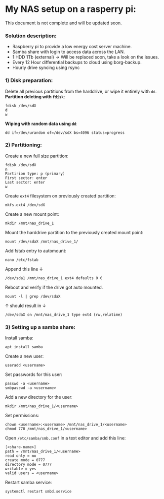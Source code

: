 # My NAS setup on a rasperry pi:
This document is not complete and will be updated soon.

### Solution description:
- Raspberry pi to provide a low energy cost server machine.
- Samba share with login to access data across the LAN. 
- 1 HDD 1Tb (external) -> Will be replaced soon, take a look on the issues.
- Every 12 Hour differential backups to cloud using borg-backup.
- Hourly drive syncing using rsync 

### 1) Disk preparation:
Delete all previous partitions from the harddrive, or wipe it entirely with `dd`.
<br><strong>Partition deleting with `fdisk`</strong>:
```shell
fdisk /dev/sdX
d
w
```
<strong>Wiping with random data using `dd`</strong>:
```shell
dd if=/dev/urandom of=/dev/sdX bs=4096 status=progress
```

### 2) Partitioning:
Create a new full size partition:
```shell
fdisk /dev/sdX
n
Partirion type: p (primary)
First sector: enter
Last sector: enter
w
```
Create `ext4` filesystem on previously created partition:
```shell
mkfs.ext4 /dev/sdX
```
Create a new mount point:
```shell
mkdir /mnt/nas_drive_1
```
Mount the harddrive partition to the previously created mount point:
```shell
mount /dev/sdaX /mnt/nas_drive_1/
```
Add fstab entry to automount:
```shell
nano /etc/fstab
```
Append this line ↓
```shell
/dev/sda1 /mnt/nas_drive_1 ext4 defaults 0 0
```
Reboot and verify if the drive got auto mounted.
```shell
mount -l | grep /dev/sdaX
```
↑ should result in ↓
```shell
/dev/sdaX on /mnt/nas_drive_1 type ext4 (rw,relatime)
```

### 3) Setting up a samba share:
Install samba:
```shell
apt install samba
```
Create a new user:
```shell
useradd <username>
```
Set passwords for this user:
```shell
passwd -a <username>
smbpasswd -a <username>
```
Add a new directory for the user:
```shell
mkdir /mnt/nas_drive_1/<username>
```
Set permissions:
```shell
chown <username>:<username> /mnt/nas_drive_1/<username>
chmod 770 /mnt/nas_drive_1/<username>
```
Open `/etc/samba/smb.conf` in a text editor and add this line:
```shell
[<share-name>]
path = /mnt/nas_drive_1/<username>
read only = no
create mode = 0777
directory mode = 0777
writable = yes
valid users = <username>
```
Restart samba service:
```shell
systemctl restart smbd.service
```

